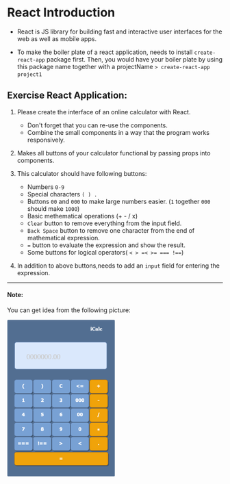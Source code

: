 # React Introduction

- React is JS library for building fast and interactive user interfaces for the web as well as mobile apps.  
  
- To make the boiler plate of a react application, needs to install `create-react-app` package first. Then, you would have your boiler plate by using this package name together with a projectName `> create-react-app project1`


## Exercise React Application:
1. Please create the interface of an online calculator with React.
   
   - Don't forget that you can re-use the components.
   - Combine the small components in a way that the program works responsively.

2. Makes all buttons of your calculator functional by passing props into components.
3. This calculator should have following buttons:
    - Numbers `0-9`
    - Special characters `( ) .`
    - Buttons `00` and `000` to make large numbers easier. (`1` together `000` should make `1000`)
    - Basic methematical operations (+ - / x)
    - `Clear` button to remove everything from the input field.
    - `Back Space` button to remove one character from the end of mathematical expression.
    - `=` button to evaluate the expression and show the result.
    - Some buttons for logical operators( `< > =< >= === !==`)

4. In addition to above buttons,needs to add an `input` field for entering the expression.  
 
   

---
#### Note: 
You can get idea from the following picture:  

<img src="./mentoring_4.png" width="50%" />